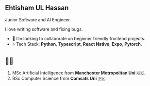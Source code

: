 ## Ehtisham UL Hassan

Junior Software and AI Engineer.

I love writing software and fixing bugs.
- 👯 I’m looking to collaborate on beginner friendly frontend projects.
- ⚡ Tech Stack: **Python**, **Typescript**, **React Native**, **Expo**, **Pytorch**.

## 🧑‍🎓
1. MSc Artificial Intelligence from **Manchester Metropolitan Uni** 🇬🇧.
2. BSc Computer Science from **Comsats Uni** 🇵🇰. 
